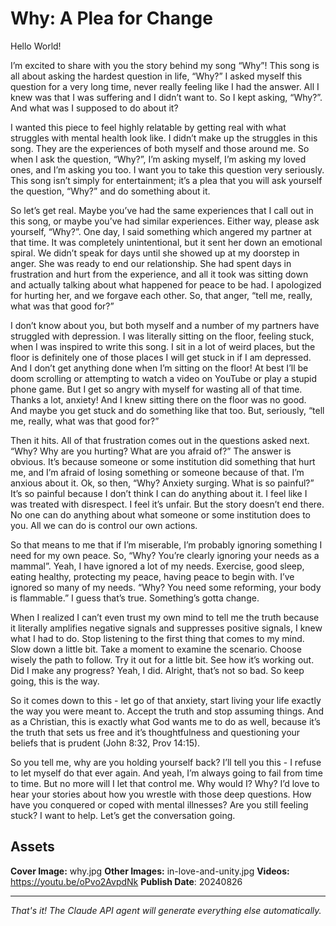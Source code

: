 # Why: A Plea for Change

Hello World!

I’m excited to share with you the story behind my song “Why”! This song is all about asking the hardest question in life, “Why?” I asked myself this question for a very long time, never really feeling like I had the answer. All I knew was that I was suffering and I didn’t want to. So I kept asking, “Why?”. And what was I supposed to do about it?

I wanted this piece to feel highly relatable by getting real with what struggles with mental health look like. I didn’t make up the struggles in this song. They are the experiences of both myself and those around me. So when I ask the question, “Why?”, I’m asking myself, I’m asking my loved ones, and I’m asking you too. I want you to take this question very seriously. This song isn’t simply for entertainment; it’s a plea that you will ask yourself the question, “Why?” and do something about it.

So let’s get real. Maybe you’ve had the same experiences that I call out in this song, or maybe you’ve had similar experiences. Either way, please ask yourself, “Why?”. One day, I said something which angered my partner at that time. It was completely unintentional, but it sent her down an emotional spiral. We didn’t speak for days until she showed up at my doorstep in anger. She was ready to end our relationship. She had spent days in frustration and hurt from the experience, and all it took was sitting down and actually talking about what happened for peace to be had. I apologized for hurting her, and we forgave each other. So, that anger, “tell me, really, what was that good for?”

I don’t know about you, but both myself and a number of my partners have struggled with depression. I was literally sitting on the floor, feeling stuck, when I was inspired to write this song. I sit in a lot of weird places, but the floor is definitely one of those places I will get stuck in if I am depressed. And I don’t get anything done when I’m sitting on the floor! At best I’ll be doom scrolling or attempting to watch a video on YouTube or play a stupid phone game. But I get so angry with myself for wasting all of that time. Thanks a lot, anxiety! And I knew sitting there on the floor was no good. And maybe you get stuck and do something like that too. But, seriously, “tell me, really, what was that good for?”

Then it hits. All of that frustration comes out in the questions asked next. “Why? Why are you hurting? What are you afraid of?” The answer is obvious. It’s because someone or some institution did something that hurt me, and I’m afraid of losing something or someone because of that. I’m anxious about it. Ok, so then, “Why? Anxiety surging. What is so painful?” It’s so painful because I don’t think I can do anything about it. I feel like I was treated with disrespect. I feel it’s unfair. But the story doesn’t end there. No one can do anything about what someone or some institution does to you. All we can do is control our own actions.

So that means to me that if I’m miserable, I’m probably ignoring something I need for my own peace. So, “Why? You’re clearly ignoring your needs as a mammal”. Yeah, I have ignored a lot of my needs. Exercise, good sleep, eating healthy, protecting my peace, having peace to begin with. I’ve ignored so many of my needs. “Why? You need some reforming, your body is flammable.” I guess that’s true. Something’s gotta change.

When I realized I can’t even trust my own mind to tell me the truth because it literally amplifies negative signals and suppresses positive signals, I knew what I had to do. Stop listening to the first thing that comes to my mind. Slow down a little bit. Take a moment to examine the scenario. Choose wisely the path to follow. Try it out for a little bit. See how it’s working out. Did I make any progress? Yeah, I did. Alright, that’s not so bad. So keep going, this is the way.

So it comes down to this - let go of that anxiety, start living your life exactly the way you were meant to. Accept the truth and stop assuming things. And as a Christian, this is exactly what God wants me to do as well, because it’s the truth that sets us free and it’s thoughtfulness and questioning your beliefs that is prudent (John 8:32, Prov 14:15).

So you tell me, why are you holding yourself back? I’ll tell you this - I refuse to let myself do that ever again. And yeah, I’m always going to fail from time to time. But no more will I let that control me. Why would I? Why? I’d love to hear your stories about how you wrestle with those deep questions. How have you conquered or coped with mental illnesses? Are you still feeling stuck? I want to help. Let’s get the conversation going.

## Assets

**Cover Image:** why.jpg
**Other Images:** in-love-and-unity.jpg
**Videos:** https://youtu.be/oPvo2AvpdNk
**Publish Date**: 20240826

---
*That's it! The Claude API agent will generate everything else automatically.*